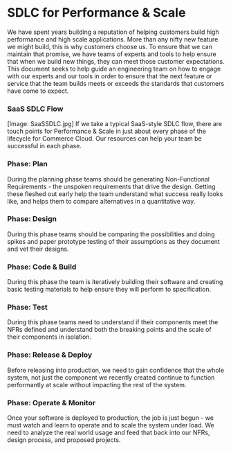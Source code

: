 # SDLC for Performance & Scale

We have spent years building a reputation of helping customers build high performance and high scale applications. More than any nifty new feature we might build, this is why customers choose us. To ensure that we can maintain that promise, we have teams of experts and tools to help ensure that when we build new things, they can meet those customer expectations. This document seeks to help guide an engineering team on how to engage with our experts and our tools in order to ensure that the next feature or service that the team builds meets or exceeds the standards that customers have come to expect.

### SaaS SDLC Flow

[Image: SaaSSDLC.jpg]
If we take a typical SaaS-style SDLC flow, there are touch points for Performance & Scale in just about every phase of the lifecycle for Commerce Cloud. Our resources can help your team be successful in each phase. 

### Phase: Plan 

During the planning phase teams should be generating Non-Functional Requirements - the unspoken requirements that drive the design. Getting these fleshed out early help the team understand what success really looks like, and helps them to compare alternatives in a quantitative way.



### Phase: Design

During this phase teams should be comparing the possibilities and doing spikes and paper prototype testing of their assumptions as they document and vet their designs. 



### Phase: Code & Build 

During this phase the team is iteratively building their software and creating basic testing materials to help ensure they will perform to specification. 



### Phase: Test

During this phase teams need to understand if their components meet the NFRs defined and understand both the breaking points and the scale of their components in isolation.



### Phase: Release & Deploy

Before releasing into production, we need to gain confidence that the whole system, not just the component we recently created continue to function performantly at scale without impacting the rest of the system.



### Phase: Operate & Monitor

Once your software is deployed to production, the job is just begun - we must watch and learn to operate and to scale the system under load. We need to analyze the real world usage and feed that back into our NFRs, design process, and proposed projects. 



